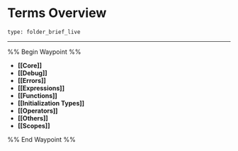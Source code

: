 # Terms Overview
 
```ccard
type: folder_brief_live
```
 
---

%% Begin Waypoint %%
- **[[Core]]**
- **[[Debug]]**
- **[[Errors]]**
- **[[Expressions]]**
- **[[Functions]]**
- **[[Initialization Types]]**
- **[[Operators]]**
- **[[Others]]**
- **[[Scopes]]**

%% End Waypoint %%